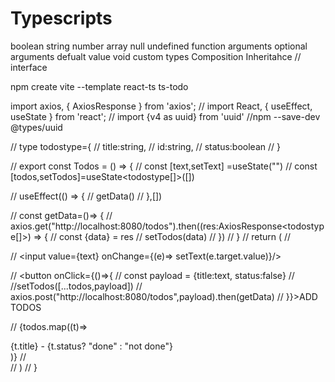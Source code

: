 # Typescripts

boolean
string
number
array
null
undefined
function
arguments
optional arguments
defualt value
void
custom types
Composition
Inheritahce // interface



npm create vite --template react-ts ts-todo

import axios, { AxiosResponse } from 'axios';
// import React, { useEffect, useState } from 'react';
// import {v4 as uuid} from 'uuid' //npm --save-dev @types/uuid


// type todostype={
//   title:string,
//   id:string,
//   status:boolean
// }

// export const Todos = () => {
//   const [text,setText] =useState("")
//   const [todos,setTodos]=useState<todostype[]>([])

// useEffect(() => {
//   getData()
// },[])

//   const getData=()=> {
//     axios.get("http://localhost:8080/todos").then((res:AxiosResponse<todostype[]>) => {
//       const {data} = res
//       setTodos(data)
//     })
//   }
//   return (
//     <div>
//       <input value={text} onChange={(e)=> setText(e.target.value)}/>

//       <button onClick={()=>{
//         const payload = {title:text, status:false}
//         //setTodos([...todos,payload])
//         axios.post("http://localhost:8080/todos",payload).then(getData)
//       }}>ADD TODOS</button>

//       {todos.map((t)=> <div key={t.id}>{t.title} - {t.status? "done" : "not done"}</div>)}
//     </div>
//   )
// }
